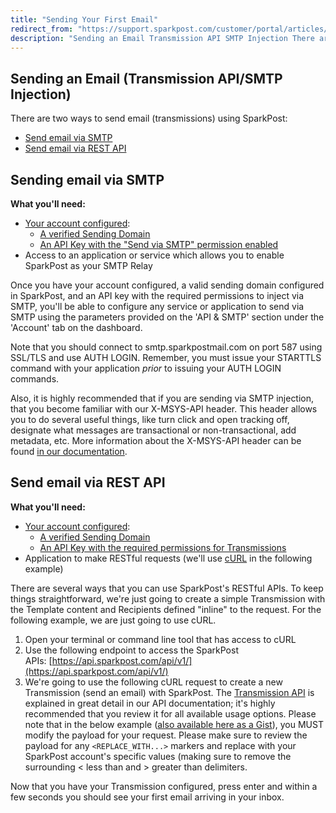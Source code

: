 ```yaml
---
title: "Sending Your First Email"
redirect_from: "https://support.sparkpost.com/customer/portal/articles/1929887-sending-your-first-email"
description: "Sending an Email Transmission API SMTP Injection There are two ways to send email transmissions using Spark Post Send email via SMTP Send email via REST API Sending email via SMTP What you'll need Your account configured A verified Sending Domain An API Key with the Send via SMTP permission..."
---
```


## Sending an Email (Transmission API/SMTP Injection) 

There are two ways to send email (transmissions) using SparkPost:

* [Send email via SMTP](https://support.sparkpost.com/customer/portal/articles/1929887-sending-your-first-email#send-email-via-smtp "Send email via SMTP")
* [Send email via REST API](https://support.sparkpost.com/customer/portal/articles/1929887-sending-your-first-email#send-email-via-rest-api "Send email via REST API")

## Sending email via SMTP

**What you'll need:**

* [Your account configured](https://support.sparkpost.com/customer/portal/articles/1929853-getting-started-with-sparkpost):
    * [A verified Sending Domain](https://support.sparkpost.com/customer/portal/articles/1933318-create-sending-domains)
    * [An API Key with the "Send via SMTP" permission enabled](https://support.sparkpost.com/customer/portal/articles/1933377-create-api-keys)
* Access to an application or service which allows you to enable SparkPost as your SMTP Relay

Once you have your account configured, a valid sending domain configured in SparkPost, and an API key with the required permissions to inject via SMTP, you'll be able to configure any service or application to send via SMTP using the parameters provided on the 'API & SMTP' section under the 'Account' tab on the dashboard.

Note that you should connect to smtp.sparkpostmail.com on port 587 using SSL/TLS and use AUTH LOGIN. Remember, you must issue your STARTTLS command with your application *prior* to issuing your AUTH LOGIN commands.

Also, it is highly recommended that if you are sending via SMTP injection, that you become familiar with our X-MSYS-API header. This header allows you to do several useful things, like turn click and open tracking off, designate what messages are transactional or non-transactional, add metadata, etc. More information about the X-MSYS-API header can be found [in our documentation](https://developers.sparkpost.com/api/smtp-api).

## Send email via REST API

**What you'll need:**

* [Your account configured](https://support.sparkpost.com/customer/portal/articles/1929853-getting-started-with-sparkpost):
    * [A verified Sending Domain](https://support.sparkpost.com/customer/portal/articles/1933318-create-sending-domains)
    * [An API Key with the required permissions for Transmissions](https://support.sparkpost.com/customer/portal/articles/1933377-create-api-keys)
* Application to make RESTful requests (we'll use [cURL](http://en.wikipedia.org/wiki/CURL) in the following example)

There are several ways that you can use SparkPost's RESTful APIs. To keep things straightforward, we're just going to create a simple Transmission with the Template content and Recipients defined "inline" to the request. For the following example, we are just going to use cURL.

1. Open your terminal or command line tool that has access to cURL
1. Use the following endpoint to access the SparkPost APIs: [https://api.sparkpost.com/api/v1/](https://api.sparkpost.com/api/v1/)
1. We're going to use the following cURL request to create a new Transmission (send an email) with SparkPost. The [Transmission API](https://www.sparkpost.com/documentation/transmissions-api) is explained in great detail in our API documentation; it's highly recommended that you review it for all available usage options. Please note that in the below example ([also available here as a Gist](https://gist.github.com/bdeanindy/d31ef1550f3a65b02d19 "SparkPost Transmission API cURL POST Example")), you MUST modify the payload for your request. Please make sure to review the payload for any `<REPLACE_WITH...>` markers and replace with your SparkPost account's specific values (making sure to remove the surrounding < less than and > greater than delimiters.

Now that you have your Transmission configured, press enter and within a few seconds you should see your first email arriving in your inbox.